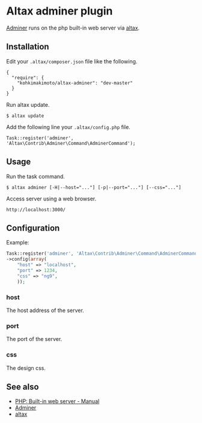 # Altax adminer plugin

[Adminer](https://github.com/vrana/adminer/) runs on the php built-in web server via [altax](https://github.com/kohkimakimoto/altax).

## Installation

Edit your `.altax/composer.json` file like the following.

    {
      "require": {
        "kohkimakimoto/altax-adminer": "dev-master"
      }
    }

Run altax update.

    $ altax update

Add the following line your `.altax/config.php` file.

    Task::register('adminer', 'Altax\Contrib\Adminer\Command\AdminerCommand');

## Usage

Run the task command.

    $ altax adminer [-H|--host="..."] [-p|--port="..."] [--css="..."]

Access server using a web browser.

    http://localhost:3000/

## Configuration

Example:

```php
Task::register('adminer', 'Altax\Contrib\Adminer\Command\AdminerCommand')
->config(array(
    "host" => "localhost",
    "port" => 1234,
    "css" => "ng9",
    ));
```

### host

The host address of the server.

### port

The port of the server.

### css

The design css.

## See also

* [PHP: Built-in web server - Manual ](http://www.php.net/manual/en/features.commandline.webserver.php)
* [Adminer](https://github.com/vrana/adminer/)
* [altax](https://github.com/kohkimakimoto/altax)


